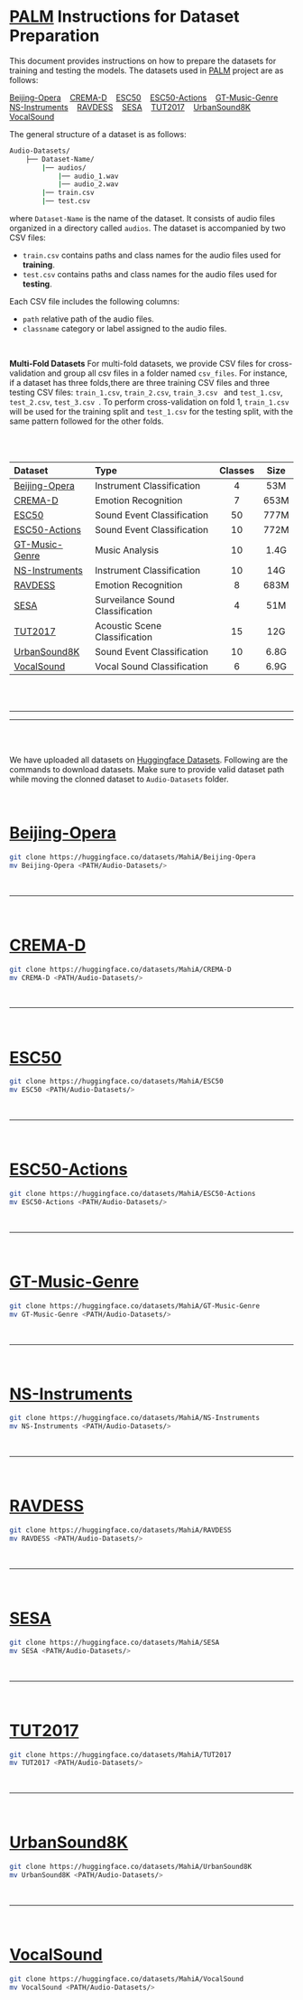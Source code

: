 <h1 id="dataset"><a href="https://github.com/asif-hanif/palm">PALM</a> Instructions for Dataset Preparation</h1>

This document provides instructions on how to prepare the datasets for training and testing the models. The datasets used in [PALM](https://github.com/asif-hanif/palm) project are as follows: 


[Beijing-Opera](https://compmusic.upf.edu/bo-perc-dataset)&nbsp;&nbsp;&nbsp;
[CREMA-D](https://github.com/CheyneyComputerScience/CREMA-D)&nbsp;&nbsp;&nbsp;
[ESC50](https://github.com/karolpiczak/ESC-50)&nbsp;&nbsp;&nbsp; 
[ESC50-Actions](https://github.com/karolpiczak/ESC-50)&nbsp;&nbsp;&nbsp;
[GT-Music-Genre](https://www.kaggle.com/datasets/andradaolteanu/gtzan-dataset-music-genre-classification)&nbsp;&nbsp;&nbsp;
[NS-Instruments](https://magenta.tensorflow.org/datasets/nsynth)&nbsp;&nbsp;&nbsp;
[RAVDESS](https://zenodo.org/records/1188976#.YFZuJ0j7SL8)&nbsp;&nbsp;&nbsp;
[SESA](https://zenodo.org/records/3519845)&nbsp;&nbsp;&nbsp;
[TUT2017](https://zenodo.org/records/400515)&nbsp;&nbsp;&nbsp;
[UrbanSound8K](https://urbansounddataset.weebly.com/urbansound8k.html)&nbsp;&nbsp;&nbsp;
[VocalSound](https://github.com/YuanGongND/vocalsound)&nbsp;&nbsp;&nbsp;


The general structure of a dataset is as follows:

```bash
Audio-Datasets/
    ├── Dataset-Name/
        |── audios/
            |── audio_1.wav
            |── audio_2.wav
        |── train.csv
        |── test.csv
 ```

where `Dataset-Name` is the name of the dataset. It consists of audio files organized in a directory called `audios`. The dataset is accompanied by two CSV files:

- `train.csv` contains paths and class names for the audio files used for **training**.
- `test.csv` contains paths and class names for the audio files used for **testing**.

Each CSV file includes the following columns:
- `path` relative path of the audio files.
- `classname` category or label assigned to the audio files.

<br>

**Multi-Fold Datasets** For multi-fold datasets, we provide CSV files for cross-validation and group all csv files in a folder named `csv_files`. For instance, if a dataset has three folds,there are three training CSV files and three testing CSV files: `train_1.csv`, `train_2.csv`, `train_3.csv ` and `test_1.csv`, `test_2.csv`, `test_3.csv `. To perform cross-validation on fold 1, `train_1.csv` will be used for the training split and `test_1.csv` for the testing split, with the same pattern followed for the other folds.




<br>
<br>

| Dataset | Type | Classes | Size |
|:-- |:-- |:--: |:--: |
| [Beijing-Opera](#beijing-opera) | Instrument Classification | 4 | 53M
| [CREMA-D](#crema-d) | Emotion Recognition | 7 | 653M
| [ESC50](#esc50) | Sound Event Classification | 50 | 777M
| [ESC50-Actions](#esc50-actions) | Sound Event Classification | 10 | 772M 
| [GT-Music-Genre](#gt-music-genre) | Music Analysis | 10 | 1.4G
| [NS-Instruments](#ns-instruments) | Instrument Classification | 10 | 14G 
| [RAVDESS](#ravdess) | Emotion Recognition | 8 | 683M
| [SESA](#sesa) | Surveilance Sound Classification | 4 | 51M
| [TUT2017](#tut2017) | Acoustic Scene Classification | 15 | 12G 
| [UrbanSound8K](#urbansound8k) | Sound Event Classification | 10 | 6.8G 
| [VocalSound](#vocalsound) | Vocal Sound Classification | 6 | 6.9G

<br><br>
<hr><hr>
<br><br>

We have uploaded all datasets on [Huggingface Datasets](https://huggingface.co/datasets/MahiA/). Following are the commands to download datasets. Make sure to provide valid dataset path while moving the clonned dataset to `Audio-Datasets` folder.

<br>


# [Beijing-Opera](https://compmusic.upf.edu/bo-perc-dataset)
```bash 
git clone https://huggingface.co/datasets/MahiA/Beijing-Opera
mv Beijing-Opera <PATH/Audio-Datasets/>
```

<br>
<hr>
<br>

# [CREMA-D](https://github.com/CheyneyComputerScience/CREMA-D)
```bash 
git clone https://huggingface.co/datasets/MahiA/CREMA-D
mv CREMA-D <PATH/Audio-Datasets/>
```

<br>
<hr>
<br>

# [ESC50](https://github.com/karolpiczak/ESC-50)
```bash 
git clone https://huggingface.co/datasets/MahiA/ESC50
mv ESC50 <PATH/Audio-Datasets/>
```

<br>
<hr>
<br>

# [ESC50-Actions](https://github.com/karolpiczak/ESC-50)
```bash 
git clone https://huggingface.co/datasets/MahiA/ESC50-Actions
mv ESC50-Actions <PATH/Audio-Datasets/>
```

<br>
<hr>
<br>

# [GT-Music-Genre](https://www.kaggle.com/datasets/andradaolteanu/gtzan-dataset-music-genre-classification)
```bash 
git clone https://huggingface.co/datasets/MahiA/GT-Music-Genre
mv GT-Music-Genre <PATH/Audio-Datasets/>
```


<br>
<hr>
<br>

# [NS-Instruments](https://magenta.tensorflow.org/datasets/nsynth)
```bash 
git clone https://huggingface.co/datasets/MahiA/NS-Instruments
mv NS-Instruments <PATH/Audio-Datasets/>
```

<br>
<hr>
<br>

# [RAVDESS](https://zenodo.org/records/1188976#.YFZuJ0j7SL8)
```bash 
git clone https://huggingface.co/datasets/MahiA/RAVDESS
mv RAVDESS <PATH/Audio-Datasets/>
```


<br>
<hr>
<br>

# [SESA](https://zenodo.org/records/3519845)
```bash 
git clone https://huggingface.co/datasets/MahiA/SESA
mv SESA <PATH/Audio-Datasets/>
```

<br>
<hr>
<br>

# [TUT2017](https://zenodo.org/records/400515)
```bash 
git clone https://huggingface.co/datasets/MahiA/TUT2017
mv TUT2017 <PATH/Audio-Datasets/>
```


<br>
<hr>
<br>

# [UrbanSound8K](https://urbansounddataset.weebly.com/urbansound8k.html)
```bash 
git clone https://huggingface.co/datasets/MahiA/UrbanSound8K
mv UrbanSound8K <PATH/Audio-Datasets/>
```



<br>
<hr>
<br>

# [VocalSound](https://github.com/YuanGongND/vocalsound)
```bash 
git clone https://huggingface.co/datasets/MahiA/VocalSound
mv VocalSound <PATH/Audio-Datasets/>
```
